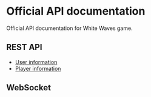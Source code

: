 # Official API documentation

Official API documentation for White Waves game.

## REST API

- [User information](./user/)
- [Player information](./player/)

## WebSocket
